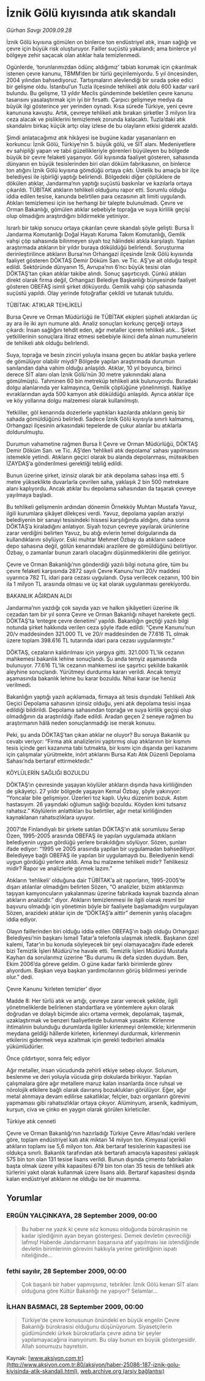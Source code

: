 # İznik Gölü kıyısında atık skandalı

*Gürhan Savgı 2009.09.28*

<div class="news-detail-text-todays">
 <div>
 </div>
 <div>
 </div>
 <div id="newsSpot">
  <font class="detail-spot">
   İznik Gölü kıyısına gömülen on binlerce ton endüstriyel atık, insan sağlığı ve çevre için büyük risk oluşturuyor. Failler suçüstü yakalandı; ama binlerce yıl bölgeye zehir saçacak olan atıklar hala temizlenmedi.
  </font>
 </div>
 <div id="newsText">
  <font class="detail-text">
   <p class="MsoNormal">
    Ogünlerde, ‘torunlarımızdan ödünç aldığımız’ tabiatı korumak için çıkarılmak istenen çevre kanunu, TBMM’den bir türlü geçirilemiyordu. 5 yıl öncesinden, 2004 yılından bahsediyoruz. Tartışmaların alevlendiği bir sırada şoke edici bir gelişme oldu. İstanbul’un Tuzla ilçesinde tehlikeli atık dolu 600 kadar varil bulundu. Bu gelişme, 13 yıldır Meclis gündeminde bekletilen çevre kanunu tasarısını yasalaştırmak için iyi bir fırsattı. Çarpıcı gelişmeye medya da büyük ilgi gösterince yer yerinden oynadı. Kısa sürede Türkiye, yeni çevre kanununa kavuştu. Artık, çevreye tehlikeli atık bırakan şirketler 3 milyon lira ceza alacak ve pisliklerini temizlemek zorunda kalacaktı. Tuzla’daki atık skandalını birkaç küçük artçı olay izlese de bu olayların etkisi giderek azaldı.
   </p>
   <p class="MsoNormal">
    Şimdi anlatacağımız atık hikâyesi ise bugüne kadar yaşananların en korkuncu: İznik Gölü, Türkiye’nin 5. büyük gölü, ve SİT alanı. Medeniyetlere ev sahipliği yapan ve tabii güzellikleriyle görenleri büyüleyen bu bölgede büyük bir çevre felaketi yaşanıyor. Göl kıyısında faaliyet gösteren, sahasında dünyanın en büyük tesislerinden biri olan döküm fabrikasının, on binlerce ton atığını İznik Gölü kıyısına gömdüğü ortaya çıktı. Üstelik bu amaçla bir ilçe belediyesi ile işbirliği yaptığı belirlendi. Bölgedeki diğer çöplüklere de dökülen atıklar, Jandarma’nın yaptığı suçüstü baskınlar ve kazılarla ortaya çıkarıldı. TÜBİTAK atıkların tehlikeli olduğunu rapor etti. Sorumlu olduğu iddia edilen tesise, kanunda belirtilen para cezasının alt limiti uygulandı. Atıkları temizlemesi için ise herhangi bir talepte bulunulmadı. Çevre ve Orman Bakanlığı, gömülen atıklar sebebiyle toprağa ve suya kirlilik geçişi olup olmadığını araştırdığını bildirmekle yetiniyor.
   </p>
   <p class="MsoNormal">
    Israrlı bir takip sonucu ortaya çıkarılan çevre skandalı şöyle gelişti: Bursa İl Jandarma Komutanlığı Doğal Hayatı Koruma Takım Komutanlığı, Gemlik vahşi çöp sahasında bilinmeyen siyah toz hâlindeki atıkla karşılaştı. Yapılan araştırmada atıkların bir yıldır buraya döküldüğü belirlendi. Soruşturma derinleştirilince atıkların Bursa’nın Orhangazi ilçesinde İznik Gölü kıyısında faaliyet gösteren DÖKTAŞ Demir Döküm San. ve Tic. AŞ’ye ait olduğu tespit edildi. Sektöründe dünyanın 15, Avrupa’nın 6’ncı büyük tesisi olan DÖKTAŞ’tan çıkan atıklar takibe alındı. Sonuç şaşırtıcıydı. Çünkü atıkları direkt olarak firma değil, Orhangazi Belediye Başkanlığı bünyesinde faaliyet gösteren OBEFAŞ isimli şirket döküyordu. Gemlik vahşi çöp sahasında suçüstü yapıldı. Olay yerinde fotoğraflar çekildi ve tutanak tutuldu.
   </p>
   <p class="MsoNormal">
    TÜBİTAK: ATIKLAR TEHLİKELİ
   </p>
   <p class="MsoNormal">
    Bursa Çevre ve Orman Müdürlüğü ile TÜBİTAK ekipleri şüpheli atıklardan üç ay ara ile iki ayrı numune aldı. Analiz sonuçları korkunç gerçeği ortaya çıkardı: İnsan sağlığını tehdit eden, ağır metaller içeren tehlikeli atık... Şirket yetkililerinin sonuçlara itiraz etmesi sebebiyle ikinci defa alınan numunelerin de tehlikeli atık olduğu belirlendi.
   </p>
   <p class="MsoNormal">
    Suya, toprağa ve besin zinciri yoluyla insana geçen bu atıklar başka yerlere de gömülüyor olabilir miydi? Bölgede yapılan araştırmada durumun sanılandan daha vahim olduğu anlaşıldı. Atıklar, 10 yıl boyunca, birinci derece SİT alanı olan İznik Gölü’nün 30 metre yakınındaki alana gömülmüştü. Tahminen 60 bin metreküp tehlikeli atık bulunuyordu. Buradaki dolgu alanlarında yer kalmayınca, Gemlik çöplüğüne yönelinmişti. Nakliye evraklarından ayda 500 kamyon atık döküldüğü anlaşıldı. Ayrıca atıklar ilçe ve köy yollarına dolgu malzemesi olarak kullanılmıştı.
    <span>
    </span>
   </p>
   <p class="MsoNormal">
    Yetkililer, göl kenarında dozerlerle yaptıkları kazılarda atıkların geniş bir sahada gömüldüğünü belirledi. Sadece İznik Gölü kıyısıyla sınırlı kalmamış,
    <span>
    </span>
    Orhangazi ilçesinin arkasındaki tepelerde de çukur alanlar bu atıklarla doldurulmuştu.
   </p>
   <p class="MsoNormal">
    Durumun vahametine rağmen Bursa İl Çevre ve Orman Müdürlüğü, DÖKTAŞ Demir Döküm San. ve Tic. AŞ’den ‘tehlikeli atık depolama’ sahası yapılmasını istemekle yetindi. Atıkların geçici olarak bu alanda depolanması, müteakiben İZAYDAŞ’a gönderilmesi gerektiği tebliğ edildi.
   </p>
   <p class="MsoNormal">
    Bunun üzerine şirket, izinsiz olarak bir atık depolama sahası inşa etti. 5 metre yükseklikte duvarlarla çevrilen saha, yaklaşık 2 bin 500 metrekare alanı kaplıyordu. Ancak atıklar bu depolama sahasından da taşarak çevreye yayılmaya başladı.
   </p>
   <p class="MsoNormal">
    Bu tehlikeli gelişmenin ardından dönemin Örnekköy Muhtarı Mustafa Yavuz, ilgili kurumlara şikâyet dilekçesi verdi. Yavuz, depolama yapılan araziyi belediyenin bir sanayi tesisindeki hissesi karşılığında aldığını, daha sonra DÖKTAŞ’a kiraladığını anlatıyor. Siyah tozun çevreye yayılarak ürünlerine zarar verdiğini belirten Yavuz, bu atığı evlerin temel dolgularında da kullandıklarını söylüyor. Eski muhtar Mehmet Özbay da atıkların sadece depo sahasına değil, gölün kenarındaki arazilere de gömüldüğünü belirtiyor. Özbay, o zamanlar bunun zararlı olacağını düşünmediklerini dile getiriyor.
   </p>
   <p class="MsoNormal">
    Çevre ve Orman Bakanlığı’nın gönderdiği yazılı bilgi notuna göre, tüm bu çevre felaketi karşısında 2872 sayılı Çevre Kanunu’nun 20/v maddesi uyarınca 782 TL idari para cezası uygulandı. Oysa verilecek cezanın, 100 bin ila 1 milyon TL arasında olması ve üç kat olarak uygulanması gerekiyordu.
   </p>
   <p class="MsoNormal">
    BAKANLIK AĞIRDAN ALDI
   </p>
   <p class="MsoNormal">
    Jandarma’nın yazdığı çok sayıda yazı ve halkın şikâyetleri üzerine ilk cezadan tam bir yıl sonra Çevre ve Orman Bakanlığı nihayet harekete geçti. DÖKTAŞ’ta ‘entegre çevre denetimi’ yapıldı. Bakanlığın geçtiği yazılı bilgi notunda şirket hakkında verilen ceza şöyle ifade edildi: “Çevre Kanunu’nun 20/v maddesinden 321.000 TL ve 20/r maddesinden de 77.616 TL olmak üzere toplam 398.616 TL tutarında idari para cezası uygulanmıştır.”
   </p>
   <p class="MsoNormal">
    DÖKTAŞ, cezaların kaldırılması için yargıya gitti. 321.000 TL’lik cezanın mahkemesi bakanlık lehine sonuçlandı. Şu anda temyiz aşamasında bulunuyor. 77.616 TL’lik cezanın mahkemesi ise şaşırtıcı şekilde bakanlık aleyhine sonuçlandı. Yürütmeyi durdurma kararı verildi. Ancak temyiz aşamasında bakanlık lehine bu karar bozuldu. Nihai karar ise henüz verilmedi.
   </p>
   <p class="MsoNormal">
    Bakanlığın yaptığı yazılı açıklamada, firmaya ait tesis dışındaki Tehlikeli Atık Geçici Depolama sahasının izinsiz olduğu, yeni atık depolama tesisi inşaa edildiği bildirildi. Depolama sahasından toprağa ve suya kirlilik geçişi olup olmadığının da araştırıldığı ifade edildi. Aradan geçen 2 seneye rağmen bu araştırmanın hâlâ neden sonuçlanmadığı ise merak konusu.
   </p>
   <p class="MsoNormal">
    Peki, şu anda DÖKTAŞ’tan çıkan atıklar ne oluyor? Bu soruya Bakanlık şu cevabı veriyor: “Firma atık analizlerini yaptırmış olup atıklarının bir kısmını tesis içinde geri kazanıma tabi tutmakta, bir kısmı için dışarıda geri kazanımı için çalışmalar yürütmekte, inört atıklarını Bursa Katı Atık Düzenli Depolama Sahası’nda bertaraf ettirmektedir.”
   </p>
   <p class="MsoNormal">
    KÖYLÜLERİN SAĞLIĞI BOZULDU
   </p>
   <p class="MsoNormal">
    DÖKTAŞ’ın çevresinde yaşayan köylüler atıkların dışında hava kirliliğinden de şikâyetçi. 27 yıldır bölgede yaşayan Kemal Özbay, şöyle yakınıyor: “Yoncalar bile gelişmiyor. Üzerleri toz kaplı. Uyku düzenim bozuk. Astım hastasıyım. 26 yaşındaki oğlumun sağlığı bozuldu. Köyden kimi tutsanız rahatsız.” Köylülerin anlattıkları bu belirtiler, ağır metal kirliliğinden kaynaklanan rahatsızlıklara uyuyor.
   </p>
   <p class="MsoNormal">
    2007’de Finlandiyalı bir şirkete satılan DÖKTAŞ’ın atık sorumlusu Serap Özen, 1995-2005 arasında OBEFAŞ ile yapılan uygulamada atıkların belediyenin uygun gördüğü yerlere bırakıldığını söylüyor. Sözen, şunları ifade ediyor: “1995 ve 2005 arasında yapılan bir uygulamadan bahsediliyor. Belediyeye bağlı OBEFAŞ ile yapılan bir uygulamaydı bu. Belediyenin kendi uygun gördüğü yerlere atıldı. Ama bu malzeme tehlikeli midir? Tehlikesiz midir? Rapor ve analizlerle görmek lazım.”
   </p>
   <p class="MsoNormal">
    Atıkların ‘tehlikeli’ olduğuna dair TÜBİTAK’a ait raporların, 1995-2005’te dışarı atılanlar olmadığını belirten Sözen, “O analizler, bizim atıklarımızı taşıyan kamyoncuların yakalanması üzerine fabrikada kaynak bazında alınan atıkların analizidir.” diyor. Atıkların temizlenmesi ile ilgili olarak resmî bir başvuru olmadığı için yönetimin böyle bir faaliyete başlamadığını vurgulayan Sözen, arazideki atıklar için de “DÖKTAŞ’a aittir” demenin yanlış olacağını iddia ediyor.
   </p>
   <p class="MsoNormal">
    Olayın faillerinden biri olduğu iddia edilen OBEFAŞ’ın bağlı olduğu Orhangazi Belediyesi’nin başkanı İsmail Tatar’a telefonla ulaşmak istedik. Başkanın özel kalemi, Tatar’ın bu konuda söyleyecek bir şeyi olamayacağını ifade ederek bizi Temizlik İşleri Müdürü’ne havale etti. Temizlik İşleri Müdürü Mustafa Kayhan da sorularımız üzerine “Bu durumu ilk defa sizden duydum. Ben, Ekim
    <span>
    </span>
    2006’da göreve geldim. O güne kadar farklı birimlerde görev alıyordum. Başkan veya başkan yardımcılarının görüş bildirmesi yerinde olur.” dedi.
    <span>
    </span>
   </p>
   <p class="MsoNormal">
    Çevre Kanunu ‘kirleten temizler’ diyor
   </p>
   <p class="MsoNormal">
    Madde 8: Her türlü atık ve artığı, çevreye zarar verecek şekilde, ilgili yönetmeliklerde belirlenen standartlara ve yöntemlere aykırı olarak doğrudan ve dolaylı biçimde alıcı ortama vermek, depolamak, taşımak, uzaklaştırmak ve benzeri faaliyetlerde bulunmak yasaktır. Kirlenme ihtimalinin bulunduğu durumlarda ilgililer kirlenmeyi önlemekle; kirlenmenin meydana geldiği hâllerde kirleten, kirlenmeyi durdurmak, kirlenmenin etkilerini gidermek veya azaltmak için gerekli tedbirleri almakla yükümlüdürler.
   </p>
   <p class="MsoNormal">
    Önce çıldırtıyor, sonra felç ediyor
   </p>
   <p class="MsoNormal">
    Ağır metaller, insan vücudunda zehirli etkiye sebep oluyor. Solunum, beslenme ve deri yoluyla vücuda girip dokularda birikiyor. Yapılan çalışmalara göre ağır metallere maruz kalan insanlarda önce ruhsal ve nörolojik etkilere bağlı olarak davranış bozuklukları görülüyor. Eğer, ağır metal alınmaya devam edilirse sakatlıklar, felçler, bazı organların görevini yapmaması gibi rahatsızlıklar ortaya çıkıyor. Alüminyum, arsenik, kadmiyum, kurşun, civa ve çinko en yaygın olarak görülen kirleticiler.
   </p>
   <p class="MsoNormal">
    Türkiye atık cenneti
   </p>
   <p class="MsoNormal">
    Çevre ve Orman Bakanlığı’nın hazırladığı Türkiye Çevre Atlası’ndaki verilere göre, toplam endüstriyel katı atık miktarı 14 milyon ton. Kimyasal içerikli atıkların toplamı ise 5,6 milyon ton. Atık bertaraf tesislerinin kapasitesi ise oldukça sınırlı. Bakanlık tarafından atık bertarafı amacıyla kapasitesi yaklaşık 575 bin ton olan 131 tesise lisans verildi. Bunun dışında çimento fabrikaları başta olmak üzere yıllık kapasitesi 679 bin ton olan 35 tesis de tehlikeli atık türlerini yakıt olarak kullanmak üzere lisans aldı. Bertaraf kapasitesi dışında kalan endüstriyel atıkların ne olduğu ise bir muamma.
   </p>
  </font>
 </div>
 <div>
 </div>
 <div>
 </div>
</div>


## Yorumlar

### ERGÜN YALÇINKAYA, 28 September 2009, 00:00
> Bu haber ne yazık ki çevre söz konusu olduğunda bürokrasinin ne kadar işlediğinin ayan beyan göstergesi. Demek devletin çevreciliği lafmış! Haberde Jandarmanın başarısına atıf yapılması ise istendiğinde devletin birimlerinin görevini hakkıyla yerine getirdiğinin ispatı niteliğinde...

### fethi sayılır, 28 September 2009, 00:00
> Çok başarılı bir haber yapmışsınız, tebrikler. İznik Gölü kenarı SİT alanı olduğuna göre Kültür Bakanlığı ne yapıyor? Selamlar...

### İLHAN BASMACI, 28 September 2009, 00:00
> Türkiye'de çevre konusunun önündeki en büyük engelin Çevre Bakanlığı bürokrasisi olduğunu düşünüyorum. Siyasetçilerin güdümündeki ürkek bürokratlarla çevre adına bir şeyler yapılamayacağına inanıyorum. Bu olay bunun en büyük göstergesidir. Allah sonumuzu hayretsin.

Kaynak: [www.aksiyon.com.tr](http://www.aksiyon.com.tr:80/aksiyon/haber-25086-187-iznik-golu-kiyisinda-atik-skandali.html), [web.archive.org (arşiv bağlantısı)](http://web.archive.org/web/20141027062839/http://www.aksiyon.com.tr:80/aksiyon/haber-25086-187-iznik-golu-kiyisinda-atik-skandali.html)
